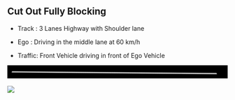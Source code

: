 ## Cut Out Fully Blocking

- Track : 3 Lanes Highway with Shoulder lane

- Ego : Driving in the middle lane at 60 km/h

- Traffic: Front Vehicle driving in front of Ego Vehicle 

![](https://raw.githubusercontent.com/PerpetuumProgress/OVAL-Assets/dev/datasets/ALKS_Scenario_4.5_1_CutOutFullyBlocking_TEMPLATE/ALKS_Road_sc.PNG)

![](https://raw.githubusercontent.com/PerpetuumProgress/OVAL-Assets/dev/datasets/ALKS_Scenario_4.5_1_CutOutFullyBlocking_TEMPLATE/ALKS_Scenario_4.5_1_CutOutFullyBlocking_TEMPLATE_gif.gif)

